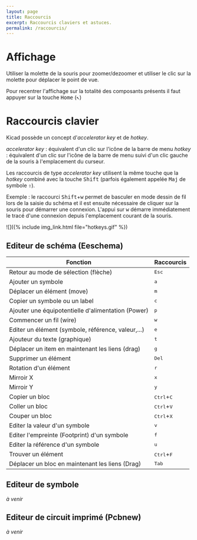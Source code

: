 ```yaml
---
layout: page
title: Raccourcis
excerpt: Raccourcis claviers et astuces.
permalink: /raccourcis/
---
```


# Affichage

Utiliser la molette de la souris pour zoomer/dezoomer et utiliser le clic sur la molette pour déplacer le point de vue.

Pour recentrer l'affichage sur la totalité des composants présents il faut appuyer sur la touche <kbd>Home</kbd> (<kbd>↖︎</kbd>)

# Raccourcis clavier

Kicad possède un concept d'*accelerator key* et de *hotkey*.

*accelerator key* : équivalent d'un clic sur l'icône de la barre de menu
*hotkey* : équivalent d'un clic sur l'icône de la barre de menu suivi d'un clic gauche de la souris à l'emplacement du curseur.

Les raccourcis de type *accelerator key* utilisent la même touche que la *hotkey* combiné avec la touche <kbd>Shift</kbd> (parfois également appelée <kbd>Maj</kbd> de symbole <kbd>⇧</kbd>).

Exemple : le raccourci  <kbd>Shift</kbd>+<kbd>w</kbd> permet de basculer en mode dessin de fil lors de la saisie du schéma et il est ensuite nécessaire de cliquer sur la souris pour démarrer une connexion. L'appui sur <kbd>w</kbd> démarre immédiatement le tracé d'une connexion depuis l'emplacement courant de la souris.

![]({% include img_link.html file="hotkeys.gif" %})


## Editeur de schéma (Eeschema)

| Fonction                                           | Raccourcis                   |
| -------------------------------------------------- | ---------------------------- |
| Retour au mode de sélection (flèche)               | <kbd>Esc</kbd>               |
| Ajouter un symbole                                 | <kbd>a</kbd>                 |
| Déplacer un élément (move)                         | <kbd>m</kbd>                 |
| Copier un symbole ou un label                      | <kbd>c</kbd>                 |
| Ajouter une équipotentielle d'alimentation (Power) | <kbd>p</kbd>                 |
| Commencer un fil (wire)                            | <kbd>w</kbd>                 |
| Editer un élément (symbole, référence, valeur,...) | <kbd>e</kbd>                 |
| Ajouteur du texte (graphique)                      | <kbd>t</kbd>                 |
| Déplacer un item en maintenant les liens (drag)    | <kbd>g</kbd>                 |
| Supprimer un élément                               | <kbd>Del</kbd>               |
| Rotation d'un élément                              | <kbd>r</kbd>                 |
| Mirroir X                                          | <kbd>x</kbd>                 |
| Mirroir Y                                          | <kbd>y</kbd>                 |
| Copier un bloc                                     | <kbd>Ctrl</kbd>+<kbd>C</kbd> |
| Coller un bloc                                     | <kbd>Ctrl</kbd>+<kbd>V</kbd> |
| Couper un bloc                                     | <kbd>Ctrl</kbd>+<kbd>X</kbd> |
| Editer la valeur d'un symbole                      | <kbd>v</kbd>                 |
| Editer l'empreinte (Footprint) d'un symbole        | <kbd>f</kbd>                 |
| Editer la référence d'un symbole                   | <kbd>u</kbd>                 |
| Trouver un élément                                 | <kbd>Ctrl</kbd>+<kbd>F</kbd> |
| Déplacer un bloc en maintenant les liens (Drag)    | <kbd>Tab</kbd>               |


## Editeur de symbole

*à venir*

## Editeur de circuit imprimé (Pcbnew)

*à venir*